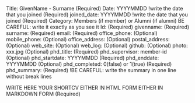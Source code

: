 Title: GivenName - Surname (Required)
Date: YYYYMMDD !write the date that you joined (Required)
joined_date: YYYYMMDD !write the date that you joined (Required)
Category: Members (if member) or Alumni (if alumni) BE CAREFUL: write it exactly as you see it
Id: (Required)
givenname: (Required)
surname: (Required)
email: (Required)
office_phone: (Optional)
mobile_phone:  (Optional)
office_address: (Optional)
postal_address: (Optional)
web_site: (Optional)
web_log: (Optional)
github: (Optional)
photo: xxx.jpg (Optional)
phd_title: (Required)
phd_supervisor: member-id (Optional)
phd_startdate: YYYYMMDD (Required)
phd_enddate: YYYYMMDD (Optional)
phd_completed: 0(false) or 1(true) (Required)
phd_summary: (Required) !BE CAREFUL: write the summary in one line without break lines

WRITE HERE YOUR SHORTCV EITHER IN HTML FORM EITHER IN MARKDOWN FORM (Required)
